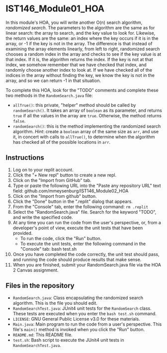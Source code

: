# IST146_Module01_HOA

In this module's HOA, you will write another O(n) search algorithm, *randomized search*. The parameters to the algorithm are the
same as for linear search: the array to search, and the key value to look for. Likewise, the return values are the same: an index
where the key occurs if it is in the array, or -1 if the key is not in the array. The difference is that instead of examining the
array elements linearly, from left to right, randomized search chooses a random index in the array and checks to see if the key value
is at that index. If it is, the algorithm returns the index. If the key is not at that index, we somehow remember that we have 
checked that index, and randomly choose another index to look at. If we have checked all of the indices in the array without finding
the key, we know the key is not in the array, and so we can return -1 in that situation. 

To complete this HOA, look for the "TODO" comments and complete these two methods in the `RandomSearch.java` file:

* `allTrue()`: this private, "helper" method should be called by `randomSearch()`. It takes an array of `boolean` as its parameter,
and returns `true` if all the values in the array are `true`. Otherwise, the method returns `false`.
* `randomSearch()`: this is the method implementing the randomized search algorithm. *Hint*: create a `boolean` array of the same
size as `arr`, and use it, in concert with calls to `allTrue()`, to determine when the algorithm has checked all of the possible
locations in `arr`. 

## Instructions

1. Log on to your replit account. 
2. Click the "+ New repl" button to create a new repl. 
3. Click on the "Import from GitHub" tab. 
4. Type or paste the following URL into the "Paste any repository URL" text field: github.com/mmeysenburg/IST146_Module02_HOA
5. Click on the "Import from github" button.
6. Click the "Done" button in the ".replit" dialog that appears.
7. From the "Console" tab, enter the following command: `rm .replit`
8. Select the "RandomSearch.java" file. Search for the keyword "TODO", and write the specified code.
9. At any time you can run the code from the user's perspective, or, from a developer's point of view, execute the unit tests that have been provided.
    * To run the code, click the "Run" button.
    * To execute the unit tests, enter the following command in the "Console" tab: bash test.sh
10. Once you have completed the code correctly, the unit test should pass, and running the code should produce results that make sense.
11. When you are finished, submit your RandomSearch.java file via the HOA 2 Canvas assignment.


## Files in the repository

* `RandomSearch.java`: Class encapsulating the randomized search algorithm. This is the file you should edit.
* `RandomSearchTest.java`: JUnit4 unit tests for the `RandomSearch` class. These tests are executed when you enter the `bash test.sh`
command.
* `LICENSE`: GNU General Public License v3.0 for these materials.
* `Main.java`: Main program to run the code from a user's perspective. This file's `main()` method is invoked when you click the "Run" button.
* `README.md`: This README file.
* `test.sh`: Bash script to execute the JUnit4 unit tests in `RandomSearchTest.java`.

